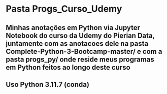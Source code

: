 # Pasta Progs_Curso_Udemy
## Minhas anotações em Python via Jupyter Notebook do curso da Udemy do Pierian Data, juntamente com as anotacoes dele na pasta Complete-Python-3-Bootcamp-master/ e com a pasta progs_py/ onde reside meus programas em Python feitos ao longo deste curso
## Uso Python 3.11.7 (conda)

